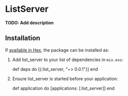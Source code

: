 # ListServer

**TODO: Add description**

## Installation

If [available in Hex](https://hex.pm/docs/publish), the package can be installed as:

  1. Add list_server to your list of dependencies in `mix.exs`:

        def deps do
          [{:list_server, "~> 0.0.1"}]
        end

  2. Ensure list_server is started before your application:

        def application do
          [applications: [:list_server]]
        end
